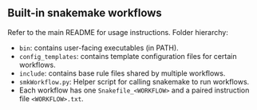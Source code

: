 ## Built-in snakemake workflows

Refer to the main README for usage instructions. Folder hierarchy:

- `bin`: contains user-facing executables (in PATH).
- `config_templates`: contains template configuration files for certain workflows.
- `include`: contains base rule files shared by multiple workflows.
- `smkWorkflow.py`: Helper script for calling snakemake to run workflows.
- Each workflow has one `Snakefile_<WORKFLOW>` and a paired instruction file `<WORKFLOW>.txt`.